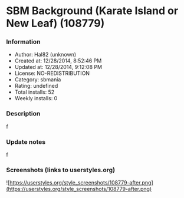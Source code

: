 # SBM Background (Karate Island or New Leaf) (108779)

### Information
- Author: Hal82 (unknown)
- Created at: 12/28/2014, 8:52:46 PM
- Updated at: 12/28/2014, 9:12:08 PM
- License: NO-REDISTRIBUTION
- Category: sbmania
- Rating: undefined
- Total installs: 52
- Weekly installs: 0


### Description
f

### Update notes
f

### Screenshots (links to userstyles.org)
![https://userstyles.org/style_screenshots/108779-after.png](https://userstyles.org/style_screenshots/108779-after.png)


